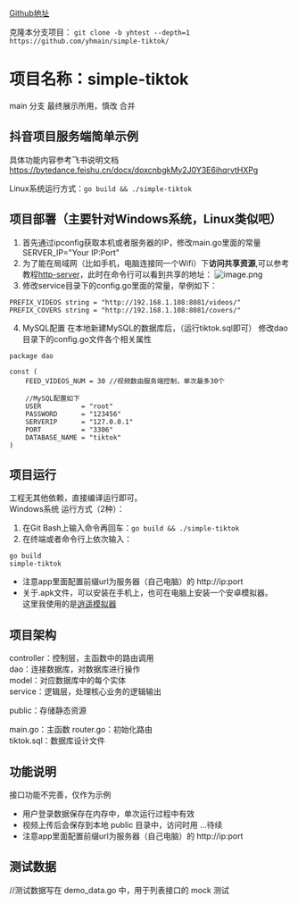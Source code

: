  
[Github地址](https://github.com/yhmain/simple-tiktok)     

克隆本分支项目：
`git clone -b yhtest --depth=1 https://github.com/yhmain/simple-tiktok/`

# 项目名称：simple-tiktok
main 分支
最终展示所用，慎改 合并

## 抖音项目服务端简单示例

具体功能内容参考飞书说明文档
https://bytedance.feishu.cn/docx/doxcnbgkMy2J0Y3E6ihqrvtHXPg

Linux系统运行方式：`go build && ./simple-tiktok`  
## 项目部署（主要针对Windows系统，Linux类似吧）
1. 首先通过ipconfig获取本机或者服务器的IP，修改main.go里面的常量SERVER_IP="Your IP:Port"
2. 为了能在局域网（比如手机，电脑连接同一个Wifi）下**访问共享资源**,可以参考教程[http-server](https://www.cnblogs.com/2944014083-zhiyu/p/14873935.html)，此时在命令行可以看到共享的地址：
![image.png](https://p6-juejin.byteimg.com/tos-cn-i-k3u1fbpfcp/91ff8c1e947142b597447122b6d4e20a~tplv-k3u1fbpfcp-watermark.image?)  
3. 修改service目录下的config.go里面的常量，举例如下：

```
PREFIX_VIDEOS string = "http://192.168.1.108:8081/videos/"
PREFIX_COVERS string = "http://192.168.1.108:8081/covers/"
```
4. MySQL配置
在本地新建MySQL的数据库后，（运行tiktok.sql即可）
修改dao目录下的config.go文件各个相关属性

```
package dao

const (
	FEED_VIDEOS_NUM = 30 //视频数由服务端控制，单次最多30个

	//MySQL配置如下
	USER          = "root"
	PASSWORD      = "123456"
	SERVERIP      = "127.0.0.1"
	PORT          = "3306"
	DATABASE_NAME = "tiktok"
)
```

## 项目运行
工程无其他依赖，直接编译运行即可。  
Windows系统 运行方式（2种）：
1. 在Git Bash上输入命令再回车：`go build && ./simple-tiktok`
2. 在终端或者命令行上依次输入：
```
go build
simple-tiktok
```
- 注意app里面配置前缀url为服务器（自己电脑）的 http://ip:port  
- 关于.apk文件，可以安装在手机上，也可在电脑上安装一个安卓模拟器。  
这里我使用的是[逍遥模拟器](https://www.xyaz.cn/)

## 项目架构

controller：控制层，主函数中的路由调用  
dao：连接数据库，对数据库进行操作  
model：对应数据库中的每个实体  
service：逻辑层，处理核心业务的逻辑输出  

public：存储静态资源  

main.go：主函数
router.go：初始化路由  
tiktok.sql：数据库设计文件  


## 功能说明

接口功能不完善，仅作为示例

* 用户登录数据保存在内存中，单次运行过程中有效
* 视频上传后会保存到本地 public 目录中，访问时用 ...待续
* 注意app里面配置前缀url为服务器（自己电脑）的 http://ip:port

## 测试数据

//测试数据写在 demo_data.go 中，用于列表接口的 mock 测试
